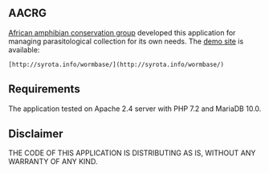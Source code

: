 AACRG
------------

[African amphibian conservation group](http://natural-sciences.nwu.ac.za/african-amphibian-conservation-research-group/aacrg-about) developed this application for managing parasitological collection for its own needs. The [demo site](http://syrota.info/wormbase/) is available:

    [http://syrota.info/wormbase/](http://syrota.info/wormbase/)

Requirements
------------

The application tested on Apache 2.4 server with PHP 7.2 and MariaDB 10.0.

Disclaimer
------------
THE CODE OF THIS APPLICATION IS DISTRIBUTING AS IS, WITHOUT ANY WARRANTY OF ANY KIND.
